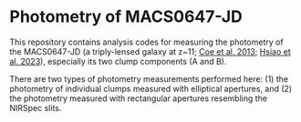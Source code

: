 # Photometry of MACS0647-JD

This repository contains analysis codes for measuring the photometry of the MACS0647-JD (a triply-lensed galaxy at z~11; [Coe et al. 2013](https://ui.adsabs.harvard.edu/abs/2013ApJ...762...32C/abstract); [Hsiao et al. 2023](https://ui.adsabs.harvard.edu/abs/2022arXiv221014123H/abstract)), especially its two clump components (A and B).  

There are two types of photometry measurements performed here: (1) the photometry of individual clumps measured with elliptical apertures, and (2) the photometry measured with rectangular apertures resembling the NIRSpec slits.   
